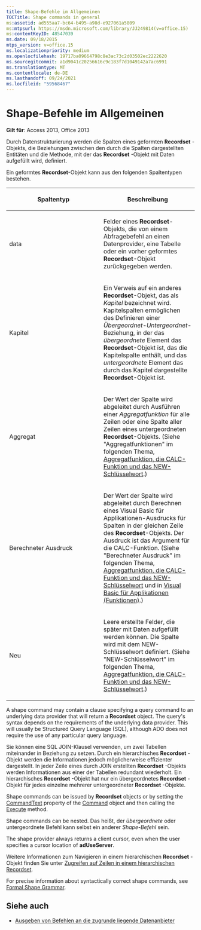 ```yaml
---
title: Shape-Befehle im Allgemeinen
TOCTitle: Shape commands in general
ms:assetid: ad555aa7-bc64-b495-a98d-e927061a5809
ms:mtpsurl: https://msdn.microsoft.com/library/JJ249814(v=office.15)
ms:contentKeyID: 48547039
ms.date: 09/18/2015
mtps_version: v=office.15
ms.localizationpriority: medium
ms.openlocfilehash: 19717ba09664798c8e3ac73c2d03502ec2222620
ms.sourcegitcommit: a1d9041c20256616c9c183f7d1049142a7ac6991
ms.translationtype: MT
ms.contentlocale: de-DE
ms.lasthandoff: 09/24/2021
ms.locfileid: "59568467"
---
```

# <a name="shape-commands-in-general"></a>Shape-Befehle im Allgemeinen

**Gilt für**: Access 2013, Office 2013

Durch Datenstrukturierung werden die Spalten eines geformten **Recordset** -Objekts, die Beziehungen zwischen den durch die Spalten dargestellten Entitäten und die Methode, mit der das **Recordset** -Objekt mit Daten aufgefüllt wird, definiert.

Ein geformtes **Recordset**-Objekt kann aus den folgenden Spaltentypen bestehen.

<table>
<colgroup>
<col style="width: 50%" />
<col style="width: 50%" />
</colgroup>
<thead>
<tr class="header">
<th><p>Spaltentyp</p></th>
<th><p>Beschreibung</p></th>
</tr>
</thead>
<tbody>
<tr class="odd">
<td><p>data</p></td>
<td><p>Felder eines <strong>Recordset</strong>-Objekts, die von einem Abfragebefehl an einen Datenprovider, eine Tabelle oder ein vorher geformtes <strong>Recordset</strong>-Objekt zurückgegeben werden.</p></td>
</tr>
<tr class="even">
<td><p>Kapitel</p></td>
<td><p>Ein Verweis auf ein anderes <strong>Recordset</strong>-Objekt, das als <em>Kapitel</em> bezeichnet wird. Kapitelspalten ermöglichen des Definieren einer <em>Übergeordnet-Untergeordnet</em>-Beziehung, in der das <em>übergeordnete</em> Element das <strong>Recordset</strong>-Objekt ist, das die Kapitelspalte enthält, und das <em>untergeordnete</em> Element das durch das Kapitel dargestellte <strong>Recordset</strong>-Objekt ist.</p></td>
</tr>
<tr class="odd">
<td><p>Aggregat</p></td>
<td><p>Der Wert der Spalte wird abgeleitet durch Ausführen einer <em>Aggregatfunktion</em> für alle Zeilen oder eine Spalte aller Zeilen eines untergeordneten <strong>Recordset</strong>-Objekts. (Siehe "Aggregatfunktionen" im folgenden Thema, <a href="aggregate-functions-the-calc-function-and-the-new-keyword.md">Aggregatfunktion, die CALC-Funktion und das NEW-Schlüsselwort</a>.)</p></td>
</tr>
<tr class="even">
<td><p>Berechneter Ausdruck</p></td>
<td><p>Der Wert der Spalte wird abgeleitet durch Berechnen eines Visual Basic für Applikationen-Ausdrucks für Spalten in der gleichen Zeile des <strong>Recordset</strong>-Objekts. Der Ausdruck ist das Argument für die CALC-Funktion. (Siehe "Berechneter Ausdruck" im folgenden Thema, <a href="aggregate-functions-the-calc-function-and-the-new-keyword.md">Aggregatfunktion, die CALC-Funktion und das NEW-Schlüsselwort</a> und in <a href="visual-basic-for-applications-functions.md">Visual Basic für Applikationen (Funktionen)</a>.)</p></td>
</tr>
<tr class="odd">
<td><p>Neu</p></td>
<td><p>Leere erstellte Felder, die später mit Daten aufgefüllt werden können. Die Spalte wird mit dem NEW-Schlüsselwort definiert. (Siehe "NEW-Schlüsselwort" im folgenden Thema, <a href="aggregate-functions-the-calc-function-and-the-new-keyword.md">Aggregatfunktion, die CALC-Funktion und das NEW-Schlüsselwort</a>.)</p></td>
</tr>
</tbody>
</table>


A shape command may contain a clause specifying a query command to an underlying data provider that will return a **Recordset** object. The query's syntax depends on the requirements of the underlying data provider. This will usually be Structured Query Language (SQL), although ADO does not require the use of any particular query language.

Sie können eine SQL JOIN-Klausel verwenden, um zwei Tabellen miteinander in Beziehung zu setzen. Durch ein hierarchisches **Recordset** -Objekt werden die Informationen jedoch möglicherweise effizienter dargestellt. In jeder Zeile eines durch JOIN erstellten **Recordset** -Objekts werden Informationen aus einer der Tabellen redundant wiederholt. Ein hierarchisches **Recordset** -Objekt hat nur ein übergeordnetes **Recordset** -Objekt für jedes einzelne mehrerer untergeordneter **Recordset** -Objekte.

Shape commands can be issued by **Recordset** objects or by setting the [CommandText](commandtext-property-ado.md) property of the [Command](command-object-ado.md) object and then calling the [Execute](https://docs.microsoft.com/office/vba/access/concepts/miscellaneous/execute-method-ado-command) method.

Shape commands can be nested. Das heißt, der *übergeordnete* oder untergeordnete Befehl kann selbst ein anderer *Shape-Befehl* sein.

The shape provider always returns a client cursor, even when the user specifies a cursor location of **adUseServer**.

Weitere Informationen zum Navigieren in einem hierarchischen **Recordset** -Objekt finden Sie unter [Zugreifen auf Zeilen in einem hierarchischen Recordset](accessing-rows-in-a-hierarchical-recordset.md).

For precise information about syntactically correct shape commands, see [Formal Shape Grammar](formal-shape-grammar.md).

## <a name="see-also"></a>Siehe auch

- [Ausgeben von Befehlen an die zugrunde liegende Datenanbieter](issuing-commands-to-the-underlying-data-provider.md)

